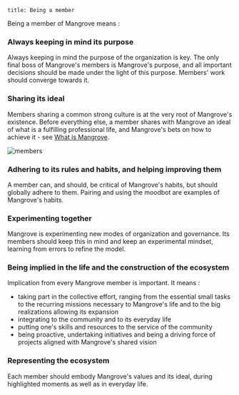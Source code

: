 ```
title: Being a member
```

Being a member of Mangrove means :

### Always keeping in mind its purpose

Always keeping in mind the purpose of the organization is key. The only final boss of Mangrove's members is Mangrove's purpose, and all important decisions should be made under the light of this purpose. Members' work should converge towards it.


### Sharing its ideal

Members sharing a common strong culture is at the very root of Mangrove's existence. Before everything else, a member shares with Mangrove an ideal of what is a fulfilling professional life, and Mangrove's bets on how to achieve it - see [What is Mangrove](/welcome/what_is_mangrove).

![members](/images/illustrations/member.gif)

### Adhering to its rules and habits, and helping improving them

A member can, and should, be critical of Mangrove's habits, but should globally adhere to them. Pairing and using the moodbot are examples of Mangrove's habits.


### Experimenting together

Mangrove is experimenting new modes of organization and governance. Its members should keep this in mind and keep an experimental mindset, learning from errors to refine the model.

### Being implied in the life and the construction of the ecosystem

Implication from every Mangrove member is important. It means :

- taking part in the collective effort, ranging from the essential small tasks to the recurring missions necessary to Mangrove's life and to the big realizations allowing its expansion
- integrating to the community and to its everyday life
- putting one's skills and resources to the service of the community
- being proactive, undertaking initiatives and being a driving force of projects aligned with Mangrove's shared vision

### Representing the ecosystem

Each member should embody Mangrove's values  and its ideal, during highlighted moments as well as in everyday life.
